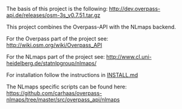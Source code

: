 The basis of this project is the following: http://dev.overpass-api.de/releases/osm-3s_v0.7.51.tar.gz

This project combines the Overpass-API with the NLmaps backend.

For the Overpass part of the project see: http://wiki.osm.org/wiki/Overpass_API

For the NLmaps part of the project see: http://www.cl.uni-heidelberg.de/statnlpgroup/nlmaps/

For installation follow the instructions in [INSTALL.md](https://github.com/carhaas/overpass-nlmaps/blob/master/INSTALL.md)

The NLmaps specific scripts can be found here: https://github.com/carhaas/overpass-nlmaps/tree/master/src/overpass_api/nlmaps
